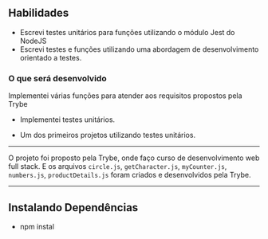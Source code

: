 ## Habilidades

- Escrevi testes unitários para funções utilizando o módulo Jest do NodeJS
- Escrevi testes e funções utilizando uma abordagem de desenvolvimento orientado a testes.
### O que será desenvolvido

Implementei várias funções para atender aos requisitos propostos pela Trybe

- Implementei testes unitários.

- Um dos primeiros projetos utilizando testes unitários.

 ---
O projeto foi proposto pela Trybe, onde faço curso de desenvolvimento web full stack.
E os arquivos `circle.js`, `getCharacter.js`, `myCounter.js`, `numbers.js`, `productDetails.js` foram criados e desenvolvidos pela Trybe.

---

## Instalando Dependências

- npm instal
